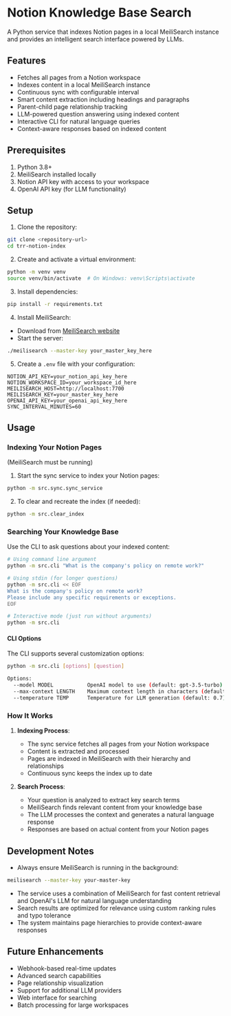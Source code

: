 # Notion Knowledge Base Search

A Python service that indexes Notion pages in a local MeiliSearch instance and provides an intelligent search interface powered by LLMs.

## Features

- Fetches all pages from a Notion workspace
- Indexes content in a local MeiliSearch instance
- Continuous sync with configurable interval
- Smart content extraction including headings and paragraphs
- Parent-child page relationship tracking
- LLM-powered question answering using indexed content
- Interactive CLI for natural language queries
- Context-aware responses based on indexed content

## Prerequisites

1. Python 3.8+
2. MeiliSearch installed locally
3. Notion API key with access to your workspace
4. OpenAI API key (for LLM functionality)

## Setup

1. Clone the repository:
```bash
git clone <repository-url>
cd trr-notion-index
```

2. Create and activate a virtual environment:
```bash
python -m venv venv
source venv/bin/activate  # On Windows: venv\Scripts\activate
```

3. Install dependencies:
```bash
pip install -r requirements.txt
```

4. Install MeiliSearch:
- Download from [MeiliSearch website](https://www.meilisearch.com/download)
- Start the server:
```bash
./meilisearch --master-key your_master_key_here
```

5. Create a `.env` file with your configuration:
```plaintext
NOTION_API_KEY=your_notion_api_key_here
NOTION_WORKSPACE_ID=your_workspace_id_here
MEILISEARCH_HOST=http://localhost:7700
MEILISEARCH_KEY=your_master_key_here
OPENAI_API_KEY=your_openai_api_key_here
SYNC_INTERVAL_MINUTES=60
```

## Usage

### Indexing Your Notion Pages

(MeiliSearch must be running)

1. Start the sync service to index your Notion pages:
```bash
python -m src.sync.sync_service
```

2. To clear and recreate the index (if needed):
```bash
python -m src.clear_index
```

### Searching Your Knowledge Base

Use the CLI to ask questions about your indexed content:

```bash
# Using command line argument
python -m src.cli "What is the company's policy on remote work?"

# Using stdin (for longer questions)
python -m src.cli << EOF
What is the company's policy on remote work?
Please include any specific requirements or exceptions.
EOF

# Interactive mode (just run without arguments)
python -m src.cli
```

#### CLI Options

The CLI supports several customization options:

```bash
python -m src.cli [options] [question]

Options:
  --model MODEL           OpenAI model to use (default: gpt-3.5-turbo)
  --max-context LENGTH    Maximum context length in characters (default: 40000)
  --temperature TEMP      Temperature for LLM generation (default: 0.7)
```

### How It Works

1. **Indexing Process**:
   - The sync service fetches all pages from your Notion workspace
   - Content is extracted and processed
   - Pages are indexed in MeiliSearch with their hierarchy and relationships
   - Continuous sync keeps the index up to date

2. **Search Process**:
   - Your question is analyzed to extract key search terms
   - MeiliSearch finds relevant content from your knowledge base
   - The LLM processes the context and generates a natural language response
   - Responses are based on actual content from your Notion pages

## Development Notes

- Always ensure MeiliSearch is running in the background:
```bash
meilisearch --master-key your-master-key
```

- The service uses a combination of MeiliSearch for fast content retrieval and OpenAI's LLM for natural language understanding
- Search results are optimized for relevance using custom ranking rules and typo tolerance
- The system maintains page hierarchies to provide context-aware responses

## Future Enhancements

- Webhook-based real-time updates
- Advanced search capabilities
- Page relationship visualization
- Support for additional LLM providers
- Web interface for searching
- Batch processing for large workspaces